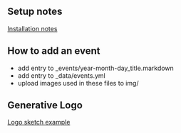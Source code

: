 ## Setup notes
[Installation notes](SETUP.md)

## How to add an event

* add entry to _events/year-month-day_title.markdown
* add entry to _data/events.yml
* upload images used in these files to img/

## Generative Logo
[Logo sketch example](generative_logo/example/main.example.js)
